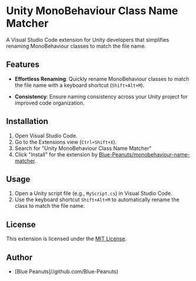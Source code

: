 # Unity MonoBehaviour Class Name Matcher

A Visual Studio Code extension for Unity developers that simplifies renaming MonoBehaviour classes to match the file name.

## Features

- **Effortless Renaming**: Quickly rename MonoBehaviour classes to match the file name with a keyboard shortcut (`Shift+Alt+M`).

- **Consistency**: Ensure naming consistency across your Unity project for improved code organization.

## Installation

1. Open Visual Studio Code.
2. Go to the Extensions view (`Ctrl+Shift+X`).
3. Search for "Unity MonoBehaviour Class Name Matcher"
4. Click "Install" for the extension by [Blue-Peanuts/monobehaviour-name-matcher](https://github.com/Blue-Peanuts/monobehaviour-name-matcher).

## Usage

1. Open a Unity script file (e.g., `MyScript.cs`) in Visual Studio Code.
2. Use the keyboard shortcut `Shift+Alt+M` to automatically rename the class to match the file name.

## License

This extension is licensed under the [MIT License](LICENSE).

## Author

- [Blue Peanuts]//github.com/Blue-Peanuts)
